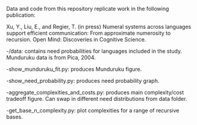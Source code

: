 Data and code from this repository replicate work in the following publication:

Xu, Y., Liu, E., and Regier, T. (in press) Numeral systems across languages support efficient communication: From approximate numerosity to recursion. Open Mind: Discoveries in Cognitive Science.


-/data: contains need probabilities for languages included in the study. Munduruku data is from Pica, 2004.

-show_munduruku_fit.py: produces Munduruku figure.

-show_need_probability.py: produces need probability graph.

-aggregate_complexities_and_costs.py: produces main complexity/cost tradeoff figure. Can swap in different need distributions from data folder.

-get_base_n_complexity.py: plot complexities for a range of recursive bases.
